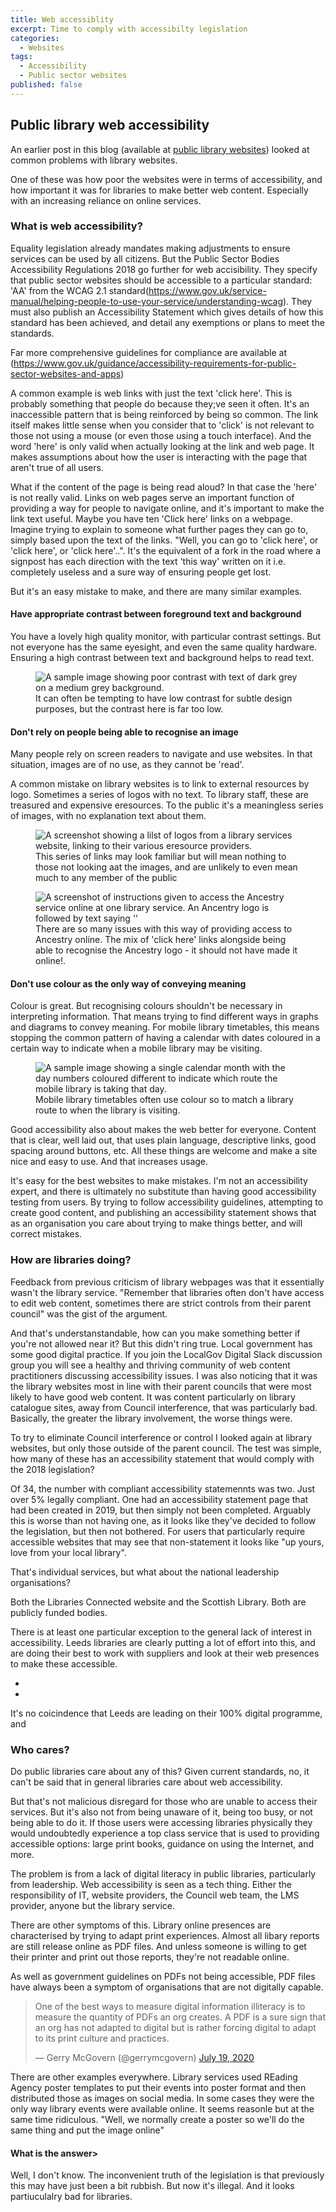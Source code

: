 ```yaml
---
title: Web accessiblity
excerpt: Time to comply with accessibilty legislation
categories:
  - Websites
tags:
  - Accessibility
  - Public sector websites
published: false
---
```


## Public library web accessibility

An earlier post in this blog (available at [public library websites](https://blog.librarydata.uk/public-library-websites/)) looked at common problems with library websites.

One of these was how poor the websites were in terms of accessibility, and how important it was for libraries to make better web content. Especially with an increasing reliance on online services.

### What is web accessibility?

Equality legislation already mandates making adjustments to ensure services can be used by all citizens. But the Public Sector Bodies Accessibility Regulations 2018 go further for web accisibility. They specify that public sector websites should be accessible to a particular standard: 'AA' from the WCAG 2.1 standard(https://www.gov.uk/service-manual/helping-people-to-use-your-service/understanding-wcag). They must also publish an Accessibility Statement which gives details of how this standard has been achieved, and detail any exemptions or plans to meet the standards.

Far more comprehensive guidelines for compliance are available at (https://www.gov.uk/guidance/accessibility-requirements-for-public-sector-websites-and-apps)

A common example is web links with just the text 'click here'. This is probably something that people do because they;ve seen it often. It's an inaccessible pattern that is being reinforced by being so common. The link itself makes little sense when you consider that to 'click' is not relevant to those not using a mouse (or even those using a touch interface). And the word 'here' is only valid when actually looking at the link and web page. It makes assumptions about how the user is interacting with the page that aren't true of all users.

What if the content of the page is being read aloud? In that case the 'here' is not really valid. Links on web pages serve an important function of providing a way for people to navigate online, and it's important to make the link text useful. Maybe you have ten 'Click here' links on a webpage. Imagine trying to explain to someone what further pages they can go to, simply based upon the text of the links. "Well, you can go to 'click here', or 'click here', or 'click here'..". It's the equivalent of a fork in the road where a signpost has each direction with the text 'this way' written on it i.e. completely useless and a sure way of ensuring people get lost.

But it's an easy mistake to make, and there are many similar examples.

#### Have appropriate contrast between foreground text and background

You have a lovely high quality monitor, with particular contrast settings. But not everyone has the same eyesight, and even the same quality hardware. Ensuring a high contrast between text and background helps to read text.

<figure>
  <img src="https://github.com/LibrariesHacked/librarieshacked.github.io/raw/master/images/2020-09-24-accessibility-contrast.png" alt="A sample image showing poor contrast with text of dark grey on a medium grey background."/>
  <figcaption>It can often be tempting to have low contrast for subtle design purposes, but the contrast here is far too low.</figcaption>
</figure>


#### Don't rely on people being able to recognise an image

Many people rely on screen readers to navigate and use websites. In that situation, images are of no use, as they cannot be 'read'.

A common mistake on library websites is to link to external resources by logo. Sometimes a series of logos with no text. To library staff, these are treasured and expensive eresources. To the public it's a meaningless series of images, with no explanation text about them.

<figure>
  <img src="https://github.com/LibrariesHacked/librarieshacked.github.io/raw/master/images/2020-09-24-accessibility-logos.png" alt="A screenshot showing a lilst of logos from a library services website, linking to their various eresource providers."/>
  <figcaption>This series of links may look familiar but will mean nothing to those not looking aat the images, and are unlikely to even mean much to any member of the public</figcaption>
</figure>

<figure>
  <img src="https://github.com/LibrariesHacked/librarieshacked.github.io/raw/master/images/2020-09-24-accessibility-ancestry.png" alt="A screenshot of instructions given to access the Ancestry service online at one library service. An Ancentry logo is followed by text saying ''"/>
  <figcaption>There are so many issues with this way of providing access to Ancestry online. The mix of 'click here' links alongside being able to recognise the Ancestry logo - it should not have made it online!.</figcaption>
</figure>

#### Don't use colour as the only way of conveying meaning

Colour is great. But recognising colours shouldn't be necessary in interpreting information. That means trying to find different ways in graphs and diagrams to convey meaning. For mobile library timetables, this means stopping the common pattern of having a calendar with dates coloured in a certain way to indicate when a mobile library may be visiting.

<figure>
  <img src="https://github.com/LibrariesHacked/librarieshacked.github.io/raw/master/images/2020-09-24-accessibility-colour.png" alt="A sample image showing a single calendar month with the day numbers coloured different to indicate which route the mobile library is taking that day."/>
  <figcaption>Mobile library timetables often use colour so to match a library route to when the library is visiting.</figcaption>
</figure>


Good accessibility also about makes the web better for everyone. Content that is clear, well laid out, that uses plain language, descriptive links, good spacing around buttons, etc. All these things are welcome and make a site nice and easy to use. And that increases usage.

It's easy for the best websites to make mistakes. I'm not an accessibility expert, and there is ultimately no substitute than having good accessibility testing from users. By trying to follow accessibility guidelines, attempting to create good content, and publishing an accessibility statement shows that as an organisation you care about trying to make things better, and will correct mistakes.

### How are libraries doing?

Feedback from previous criticism of library webpages was that it essentially wasn't the library service. "Remember that libraries often don't have access to edit web content, sometimes there are strict controls from their parent council" was the gist of the argument.

And that's understanstandable, how can you make something better if you're not allowed near it? But this didn't ring true. Local government has some good digital practice. If you join the LocalGov Digital Slack discussion group you will see a healthy and thriving community of web content practitioners discussing accessibility issues. I was also noticing that it was the library websites most in line with their parent councils that were most likely to have good web content. It was content particularly on library catalogue sites, away from Council interference, that was particularly bad. Basically, the greater the library involvement, the worse things were.

To try to eliminate Council interference or control I looked again at library websites, but only those outside of the parent council. The test was simple, how many of these has an accessibility statement that would comply with the 2018 legislation?

Of 34, the number with compliant accessibility statemennts was two. Just over 5% legally compliant. One had an accessibility statement page that had been created in 2019, but then simply not been completed. Arguably this is worse than not having one, as it looks like they've decided to follow the legislation, but then not bothered. For users that particularly require accessible websites that may see that non-statement it looks like "up yours, love from your local library".

That's individual services, but what about the national leadership organisations?

Both the Libraries Connected website and the Scottish Library. Both are publicly funded bodies.

There is at least one particular exception to the general lack of interest in accessibility. Leeds libraries are clearly putting a lot of effort into this, and are doing their best to work with suppliers and look at their web presences to make these accessible.

*
*

It's no coicindence that Leeds are leading on their 100% digital programme, and

### Who cares?

Do public libraries care about any of this? Given current standards, no, it can't be said that in general libraries care about web accessibility.

But that's not malicious disregard for those who are unable to access their services. But it's also not from being unaware of it, being too busy, or not being able to do it. If those users were accessing libraries physically they would undoubtedly experience a top class service that is used to providing accessible options: large print books, guidance on using the Internet, and more.

The problem is from a lack of digital literacy in public libraries, particularly from leadership. Web accessibility is seen as a tech thing. Either the responsibility of IT, website providers, the Council web team, the LMS provider, anyone but the library service.

There are other symptoms of this. Library online presences are characterised by trying to adapt print experiences. Almost all libary reports are still release online as PDF files. And unless someone is willing to get their printer and print out those reports, they're not readable online.

As well as government guidelines on PDFs not being accessible, PDF files have always been a symptom of organisations that are not digitally capable.

<blockquote class="twitter-tweet"><p lang="en" dir="ltr">One of the best ways to measure digital information illiteracy is to measure the quantity of PDFs an org creates. A PDF is a sure sign that an org has not adapted to digital but is rather forcing digital to adapt to its print culture and practices.</p>&mdash; Gerry McGovern (@gerrymcgovern) <a href="https://twitter.com/gerrymcgovern/status/1284824726200778755?ref_src=twsrc%5Etfw">July 19, 2020</a></blockquote> <script async src="https://platform.twitter.com/widgets.js" charset="utf-8"></script>

There are other examples everywhere. Library services used REading Agency poster templates to put their events into poster format and then distributed those as images on social media. In some cases they were the only way library events were available online. It seems reasonle but at the same time ridiculous. "Well, we normally create a poster so we'll do the same thing and put the image online"

#### What is the answer>

Well, I don't know. The inconvenient truth of the legislation is that previously this may have just been a bit rubbish. But now it's illegal. And it looks partiuculalry bad for libraries.

